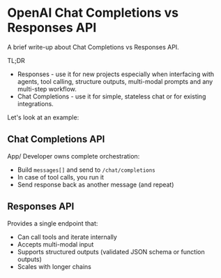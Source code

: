 # OpenAI Chat Completions vs Responses API

A brief write-up about Chat Completions vs Responses API.

TL;DR
- Responses - use it for new projects especially when interfacing with agents, tool calling, structure outputs, multi-modal prompts and any multi-step workflow.
- Chat Completions - use it for simple, stateless chat or for existing integrations.

Let's look at an example:

## Chat Completions API

App/ Developer owns complete orchestration:
- Build `messages[]` and send to `/chat/completions`
- In case of tool calls, you run it
- Send response back as another message (and repeat)

## Responses API

Provides a single endpoint that:
- Can call tools and iterate internally
- Accepts multi-modal input
- Supports structured outputs (validated JSON schema or function outputs)
- Scales with longer chains

